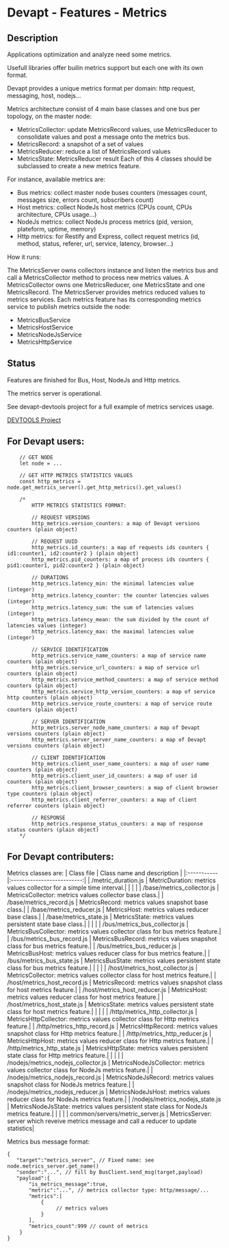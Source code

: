 # Devapt - Features - Metrics

## Description
Applications optimization and analyze need some metrics.

Usefull libraries offer builin metrics support but each one with its own format.

Devapt provides a unique metrics format per domain: http request, messaging, host, nodejs...


Metrics architecture consist of 4 main base classes and one bus per topology, on the master node:
* MetricsCollector: update MetricsRecord values, use MetricsReducer to consolidate values and post a message onto the metrics bus.
* MetricsRecord: a snapshot of a set of values
* MetricsReducer: reduce a list of MetricsRecord values
* MetricsState: MetricsReducer result
Each of this 4 classes should be subclassed to create a new metrics feature.


For instance, available metrics are:
* Bus metrics: collect master node buses counters (messages count, messages size, errors count, subscribers count)
* Host metrics: collect NodeJs host metrics (CPUs count, CPUs architecture, CPUs usage...)
* NodeJs metrics: collect NodeJs process metrics (pid, version, plateform, uptime, memory)
* Http metrics: for Restify and Express, collect request metrics (id, method, status, referer, url, service, latency, browser...)


How it runs:

The MetricsServer owns collectors instance and listen the metrics bus and call a MetricsCollector method to process new metrics values.
A MetricsCollector owns one MetricsReducer, one MetricsState and one MetricsRecord.
The MetricsServer provides metrics reduced values to metrics services.
Each metrics feature has its corresponding metrics service to publish metrics outside the node:
* MetricsBusService
* MetricsHostService
* MetricsNodeJsService
* MetricsHttpService


## Status
Features are finished for Bus, Host, NodeJs and Http metrics.

The metrics server is operational.

See devapt-devtools project for a full example of metrics services usage.

[DEVTOOLS Project](https://github.com/lucbories/devapt-devtools/)


## For Devapt users:
```
    // GET NODE
    let node = ...
    
    // GET HTTP METRICS STATISTICS VALUES
    const http_metrics = node.get_metrics_server().get_http_metrics().get_values()
    
    /*
        HTTP METRICS STATISTICS FORMAT:
        
        // REQUEST VERSIONS
        http_metrics.version_counters: a map of Devapt versions counters (plain object)
        
        // REQUEST UUID
        http_metrics.id_counters: a map of requests ids counters { id1:counter1, id2:counter2 } (plain object)
        http_metrics.pid_counters: a map of process ids counters { pid1:counter1, pid2:counter2 } (plain object)
        
        // DURATIONS
        http_metrics.latency_min: the minimal latencies value (integer)
        http_metrics.latency_counter: the counter latencies values (integer)
        http_metrics.latency_sum: the sum of latencies values (integer)
        http_metrics.latency_mean: the sum divided by the count of latencies values (integer)
        http_metrics.latency_max: the maximal latencies value (integer)
        
        // SERVICE IDENTIFICATION
        http_metrics.service_name_counters: a map of service name counters (plain object)
        http_metrics.service_url_counters: a map of service url counters (plain object)
        http_metrics.service_method_counters: a map of service method counters (plain object)
        http_metrics.service_http_version_counters: a map of service http counters (plain object)
        http_metrics.service_route_counters: a map of service route counters (plain object)
        
        // SERVER IDENTIFICATION
        http_metrics.server_node_name_counters: a map of Devapt versions counters (plain object)
        http_metrics.server_server_name_counters: a map of Devapt versions counters (plain object)
        
        // CLIENT IDENTIFICATION
        http_metrics.client_user_name_counters: a map of user name counters (plain object)
        http_metrics.client_user_id_counters: a map of user id counters (plain object)
        http_metrics.client_browser_counters: a map of client browser type counters (plain object)
        http_metrics.client_referrer_counters: a map of client referrer counters (plain object)

        // RESPONSE
        http_metrics.response_status_counters: a map of response status counters (plain object)
    */
```



## For Devapt contributers:

Metrics classes are:
| Class file | Class name and description |
|:-----------|:--------------------------:|
| /metric_duration.js | MetricDuration: metrics values collector for a simple time interval.|
| | |
| /base/metrics_collector.js | MetricsCollector: metrics values collector base class.|
| /base/metrics_record.js | MetricsRecord: metrics values snapshot base class.|
| /base/metrics_reducer.js | MetricsHost: metrics values reducer base class.|
| /base/metrics_state.js | MetricsState: metrics values persistent state base class.|
| | |
| /bus/metrics_bus_collector.js | MetricsBusCollector: metrics values collector class for bus metrics feature.|
| /bus/metrics_bus_record.js | MetricsBusRecord: metrics values snapshot class for bus metrics feature.|
| /bus/metrics_bus_reducer.js | MetricsBusHost: metrics values reducer class for bus metrics feature.|
| /bus/metrics_bus_state.js | MetricsBusState: metrics values persistent state class for bus metrics feature.|
| | |
| /host/metrics_host_collector.js | MetricsCollector: metrics values collector class for host metrics feature.|
| /host/metrics_host_record.js | MetricsRecord: metrics values snapshot class for host metrics feature.|
| /host/metrics_host_reducer.js | MetricsHost: metrics values reducer class for host metrics feature.|
| /host/metrics_host_state.js | MetricsState: metrics values persistent state class for host metrics feature.|
| | |
| /http/metrics_http_collector.js | MetricsHttpCollector: metrics values collector class for Http metrics feature.|
| /http/metrics_http_record.js | MetricsHttpRecord: metrics values snapshot class for Http metrics feature.|
| /http/metrics_http_reducer.js | MetricsHttpHost: metrics values reducer class for Http metrics feature.|
| /http/metrics_http_state.js | MetricsHttpState: metrics values persistent state class for Http metrics feature.|
| | |
| /nodejs/metrics_nodejs_collector.js | MetricsNodeJsCollector: metrics values collector class for NodeJs metrics feature.|
| /nodejs/metrics_nodejs_record.js | MetricsNodeJsRecord: metrics values snapshot class for NodeJs metrics feature.|
| /nodejs/metrics_nodejs_reducer.js | MetricsNodeJsHost: metrics values reducer class for NodeJs metrics feature.|
| /nodejs/metrics_nodejs_state.js | MetricsNodeJsState: metrics values persistent state class for NodeJs metrics feature.|
| | |
| common/servers/metric_server.js | MetricsServer: server which reveive metrics message and call a reducer to update statistics|


Metrics bus message format:
```
{
   "target":"metrics_server", // Fixed name: see node.metrics_server.get_name()
   "sender":"...", // fill by BusClient.send_msg(target,payload)
   "payload":{
       "is_metrics_message":true,
       "metric":"...", // metrics collector type: http/message/...
       "metrics":[
           {
                // metrics values
           }
       ],
       "metrics_count":999 // count of metrics
    }
}
```
